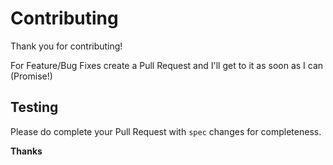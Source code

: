# Contributing

Thank you for contributing!

For Feature/Bug Fixes create a Pull Request and I'll get to it as soon as I can (Promise!)

## Testing

Please do complete your Pull Request with `spec` changes for completeness.

**Thanks**
